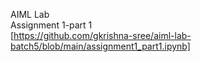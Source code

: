 AIML Lab<br/>
Assignment 1-part 1 <br/>
[https://github.com/gkrishna-sree/aiml-lab-batch5/blob/main/assignment1_part1.ipynb]
